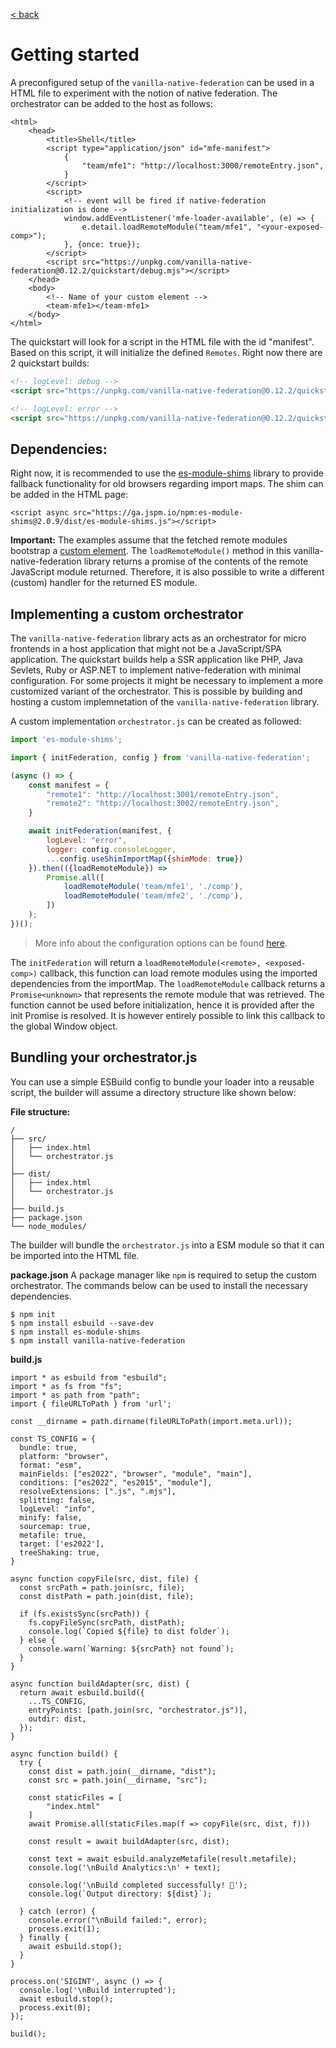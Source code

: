 [< back](./../README.md)

# Getting started

A preconfigured setup of the `vanilla-native-federation` can be used in a HTML file to experiment with the notion of native federation. The orchestrator can be added to the host as follows:

```
<html>
    <head>
        <title>Shell</title>
        <script type="application/json" id="mfe-manifest">
            {
                "team/mfe1": "http://localhost:3000/remoteEntry.json",
            }
        </script>
        <script>
            <!-- event will be fired if native-federation initialization is done -->
            window.addEventListener('mfe-loader-available', (e) => {
                e.detail.loadRemoteModule("team/mfe1", "<your-exposed-comp>");
            }, {once: true});
        </script>
        <script src="https://unpkg.com/vanilla-native-federation@0.12.2/quickstart/debug.mjs"></script>
    </head>
    <body>
        <!-- Name of your custom element -->
        <team-mfe1></team-mfe1>
    </body>
</html>
```

The quickstart will look for a script in the HTML file with the id "manifest". Based on this script, it will initialize the defined `Remotes`. Right now there are 2 quickstart builds:

```html
<!-- logLevel: debug -->
<script src="https://unpkg.com/vanilla-native-federation@0.12.2/quickstart/debug.mjs"></script>

<!-- logLevel: error -->
<script src="https://unpkg.com/vanilla-native-federation@0.12.2/quickstart/test.mjs"></script>
````

## Dependencies:

Right now, it is recommended to use the [es-module-shims](https://www.npmjs.com/package/es-module-shims) library to provide fallback functionality for old browsers regarding import maps. The shim can be added in the HTML page: 

```
<script async src="https://ga.jspm.io/npm:es-module-shims@2.0.9/dist/es-module-shims.js"></script>
```

**Important:** The examples assume that the fetched remote modules bootstrap a [custom element](https://developer.mozilla.org/en-US/docs/Web/API/Web_components/Using_custom_elements). The `loadRemoteModule()` method in this vanilla-native-federation library returns a promise of the contents of the remote JavaScript module returned. Therefore, it is also possible to write a different (custom) handler for the returned ES module. 

## Implementing a custom orchestrator

The `vanilla-native-federation` library acts as an orchestrator for micro frontends in a host application that might not be a JavaScript/SPA application. The quickstart builds help a SSR application like PHP, Java Sevlets, Ruby or ASP.NET to implement native-federation with minimal configuration. For some projects it might be necessary to implement a more customized variant of the orchestrator. This is possible by building and hosting a custom implemnetation of the `vanilla-native-federation` library.

A custom implementation `orchestrator.js` can be created as followed:

```js
import 'es-module-shims';

import { initFederation, config } from 'vanilla-native-federation';

(async () => {
    const manifest = {
        "remote1": "http://localhost:3001/remoteEntry.json",
        "remote2": "http://localhost:3002/remoteEntry.json",
    }

    await initFederation(manifest, {
        logLevel: "error", 
        logger: config.consoleLogger, 
        ...config.useShimImportMap({shimMode: true})
    }).then(({loadRemoteModule}) => 
        Promise.all([
            loadRemoteModule('team/mfe1', './comp'),
            loadRemoteModule('team/mfe2', './comp'),
        ])
    );
})();
```

> More info about the configuration options can be found [here](./config.md).

The `initFederation` will return a `loadRemoteModule(<remote>, <exposed-comp>)` callback, this function can load remote modules using the imported dependencies from the importMap. The `loadRemoteModule` callback returns a `Promise<unknown>` that represents the remote module that was retrieved. The function cannot be used before initialization, hence it is provided after the init Promise is resolved. It is however entirely possible to link this callback to the global Window object.

## Bundling your orchestrator.js

You can use a simple ESBuild config to bundle your loader into a reusable script, the builder will assume a directory structure like shown below: 

**File structure:**
```
/
├── src/
│   ├── index.html
│   └── orchestrator.js
│
├── dist/
│   ├── index.html
│   └── orchestrator.js
│
├── build.js
├── package.json
└── node_modules/
```

The builder will bundle the `orchestrator.js` into a ESM module so that it can be imported into the HTML file. 

**package.json**
A package manager like `npm` is required to setup the custom orchestrator. The commands below can be used to install the necessary dependencies. 

```
$ npm init
$ npm install esbuild --save-dev
$ npm install es-module-shims
$ npm install vanilla-native-federation
```

**build.js**
```
import * as esbuild from "esbuild";
import * as fs from "fs";
import * as path from "path";
import { fileURLToPath } from 'url';

const __dirname = path.dirname(fileURLToPath(import.meta.url));

const TS_CONFIG = {
  bundle: true,
  platform: "browser",
  format: "esm",
  mainFields: ["es2022", "browser", "module", "main"],
  conditions: ["es2022", "es2015", "module"],
  resolveExtensions: [".js", ".mjs"],
  splitting: false,
  logLevel: "info",
  minify: false,        
  sourcemap: true,      
  metafile: true,        
  target: ['es2022'],    
  treeShaking: true,
}

async function copyFile(src, dist, file) {
  const srcPath = path.join(src, file);
  const distPath = path.join(dist, file);
  
  if (fs.existsSync(srcPath)) {
    fs.copyFileSync(srcPath, distPath);
    console.log(`Copied ${file} to dist folder`);
  } else {
    console.warn(`Warning: ${srcPath} not found`);
  }
}

async function buildAdapter(src, dist) {
  return await esbuild.build({
    ...TS_CONFIG,
    entryPoints: [path.join(src, "orchestrator.js")],
    outdir: dist,
  });
}

async function build() {
  try {
    const dist = path.join(__dirname, "dist");
    const src = path.join(__dirname, "src");

    const staticFiles = [
        "index.html"
    ]
    await Promise.all(staticFiles.map(f => copyFile(src, dist, f)))

    const result = await buildAdapter(src, dist);

    const text = await esbuild.analyzeMetafile(result.metafile);
    console.log('\nBuild Analytics:\n' + text);

    console.log('\nBuild completed successfully! 🎉');
    console.log(`Output directory: ${dist}`);

  } catch (error) {
    console.error("\nBuild failed:", error);
    process.exit(1);
  } finally {
    await esbuild.stop();
  }
}

process.on('SIGINT', async () => {
  console.log('\nBuild interrupted');
  await esbuild.stop();
  process.exit(0);
});

build();
```

